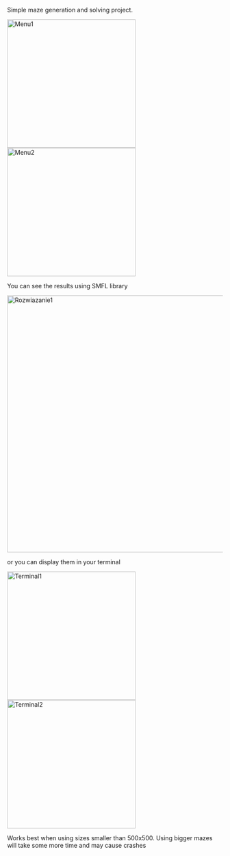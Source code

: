 Simple maze generation and solving project.

<img width="300" alt="Menu1" src="https://github.com/Peczyn/MAZE_PROJECT/assets/142744067/86a10a18-a637-4ed9-9b2c-bcaad580aa37"> <img width="300" alt="Menu2" src="https://github.com/Peczyn/MAZE_PROJECT/assets/142744067/aad84ff0-742f-4977-90c9-e674fe6072ea">

You can see the results using SMFL library

<img width="600" alt="Rozwiazanie1" src="https://github.com/Peczyn/MAZE_PROJECT/assets/142744067/4a4827c7-2bb6-47ee-9c92-13e66ee5c1f3">

or you can display them in your terminal

<img width="300" alt="Terminal1" src="https://github.com/Peczyn/MAZE_PROJECT/assets/142744067/4f3e1aec-c40a-487a-a275-5641fcb6b049"> <img width="300" alt="Terminal2" src="https://github.com/Peczyn/MAZE_PROJECT/assets/142744067/c7f085a1-809f-4721-a0a9-b86e34992dec">

Works best when using sizes smaller than 500x500.
Using bigger mazes will take some more time and may cause crashes
